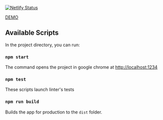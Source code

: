 [![Netlify Status](https://api.netlify.com/api/v1/badges/655f03d2-118a-4627-aaed-7acb7581f56d/deploy-status)](https://app.netlify.com/sites/fervent-montalcini-0db8ba/deploys)

[DEMO](https://fervent-montalcini-0db8ba.netlify.com/)

## Available Scripts

In the project directory, you can run:

### `npm start`
  The command opens the project in google chrome at [http://localhost:1234](http://localhost:1234)

### `npm test`
  These scripts launch linter's tests

### `npm run build`
  Builds the app for production to the `dist` folder.<br>
